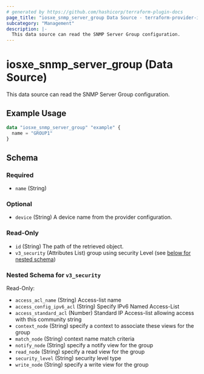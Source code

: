 ```yaml
---
# generated by https://github.com/hashicorp/terraform-plugin-docs
page_title: "iosxe_snmp_server_group Data Source - terraform-provider-iosxe"
subcategory: "Management"
description: |-
  This data source can read the SNMP Server Group configuration.
---
```


# iosxe_snmp_server_group (Data Source)

This data source can read the SNMP Server Group configuration.

## Example Usage

```terraform
data "iosxe_snmp_server_group" "example" {
  name = "GROUP1"
}
```

<!-- schema generated by tfplugindocs -->
## Schema

### Required

- `name` (String)

### Optional

- `device` (String) A device name from the provider configuration.

### Read-Only

- `id` (String) The path of the retrieved object.
- `v3_security` (Attributes List) group using security Level (see [below for nested schema](#nestedatt--v3_security))

<a id="nestedatt--v3_security"></a>
### Nested Schema for `v3_security`

Read-Only:

- `access_acl_name` (String) Access-list name
- `access_config_ipv6_acl` (String) Specify IPv6 Named Access-List
- `access_standard_acl` (Number) Standard IP Access-list allowing access with this community string
- `context_node` (String) specify a context to associate these views for the group
- `match_node` (String) context name match criteria
- `notify_node` (String) specify a notify view for the group
- `read_node` (String) specify a read view for the group
- `security_level` (String) security level type
- `write_node` (String) specify a write view for the group


